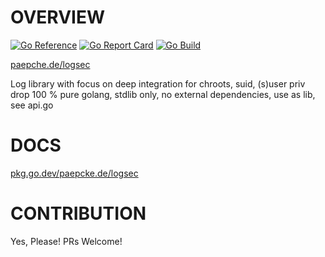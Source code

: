# OVERVIEW
[![Go Reference](https://pkg.go.dev/badge/paepcke.de/logsec.svg)](https://pkg.go.dev/paepcke.de/logsec) [![Go Report Card](https://goreportcard.com/badge/paepcke.de/logsec)](https://goreportcard.com/report/paepcke.de/logsec) [![Go Build](https://github.com/paepckehh/logsec/actions/workflows/golang.yml/badge.svg)](https://github.com/paepckehh/logsec/actions/workflows/golang.yml)

[paepche.de/logsec](https://paepcke.de/logsec/)

Log library with focus on deep integration for chroots, suid, (s)user priv drop
100 % pure golang, stdlib only, no external dependencies, use as lib, see api.go

# DOCS

[pkg.go.dev/paepcke.de/logsec](https://pkg.go.dev/paepcke.de/logsec)

# CONTRIBUTION

Yes, Please! PRs Welcome! 
